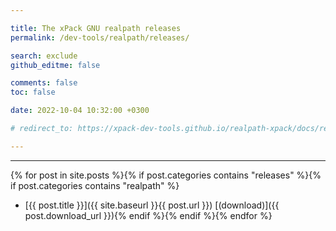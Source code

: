```yaml
---

title: The xPack GNU realpath releases
permalink: /dev-tools/realpath/releases/

search: exclude
github_editme: false

comments: false
toc: false

date: 2022-10-04 10:32:00 +0300

# redirect_to: https://xpack-dev-tools.github.io/realpath-xpack/docs/releases/

---
```


___
{% for post in site.posts %}{% if post.categories contains "releases" %}{% if post.categories contains "realpath" %}
* [{{ post.title }}]({{ site.baseurl }}{{ post.url }}) [(download)]({{ post.download_url }}){% endif %}{% endif %}{% endfor %}
